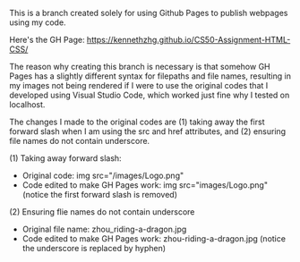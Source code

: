 This is a branch created solely for using Github Pages to publish webpages using my code.

Here's the GH Page: https://kennethzhg.github.io/CS50-Assignment-HTML-CSS/

The reason why creating this branch is necessary is that somehow GH Pages has a slightly different syntax for filepaths and file names, resulting in my images not being rendered if I were to use the original codes that I developed using Visual Studio Code, which worked just fine why I tested on localhost.

The changes I made to the original codes are (1) taking away the first forward slash when I am using the src and href attributes, and (2) ensuring file names do not contain underscore.

(1) Taking away forward slash:
- Original code: img src="/images/Logo.png"
- Code edited to make GH Pages work: img src="images/Logo.png" (notice the first forward slash is removed)

(2) Ensuring flie names do not contain underscore 
- Original file name: zhou_riding-a-dragon.jpg
- Code edited to make GH Pages work: zhou-riding-a-dragon.jpg (notice the underscore is replaced by hyphen)
